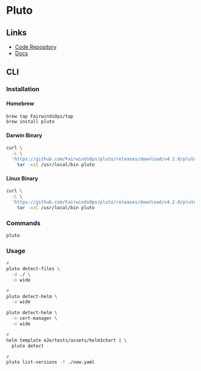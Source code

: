 # Pluto

## Links

- [Code Repository](https://github.com/FairwindsOps/pluto)
- [Docs](https://pluto.docs.fairwinds.com/)

## CLI

### Installation

#### Homebrew

```sh
brew tap FairwindsOps/tap
brew install pluto
```

#### Darwin Binary

```sh
curl \
  -L \
  'https://github.com/FairwindsOps/pluto/releases/download/v4.2.0/pluto_4.2.0_darwin_amd64.tar.gz' | \
    tar -xzC /usr/local/bin pluto
```

#### Linux Binary

```sh
curl \
  -L \
  'https://github.com/FairwindsOps/pluto/releases/download/v4.2.0/pluto_4.2.0_linux_amd64.tar.gz' | \
    tar -xzC /usr/local/bin pluto
```

### Commands

```sh
pluto
```

### Usage

```sh
#
pluto detect-files \
  -d ./ \
  -o wide

#
pluto detect-helm \
  -o wide

pluto detect-helm \
  -n cert-manager \
  -o wide

#
helm template e2e/tests/assets/helm3chart | \
  pluto detect -

#
pluto list-versions -f ./new.yaml
```
